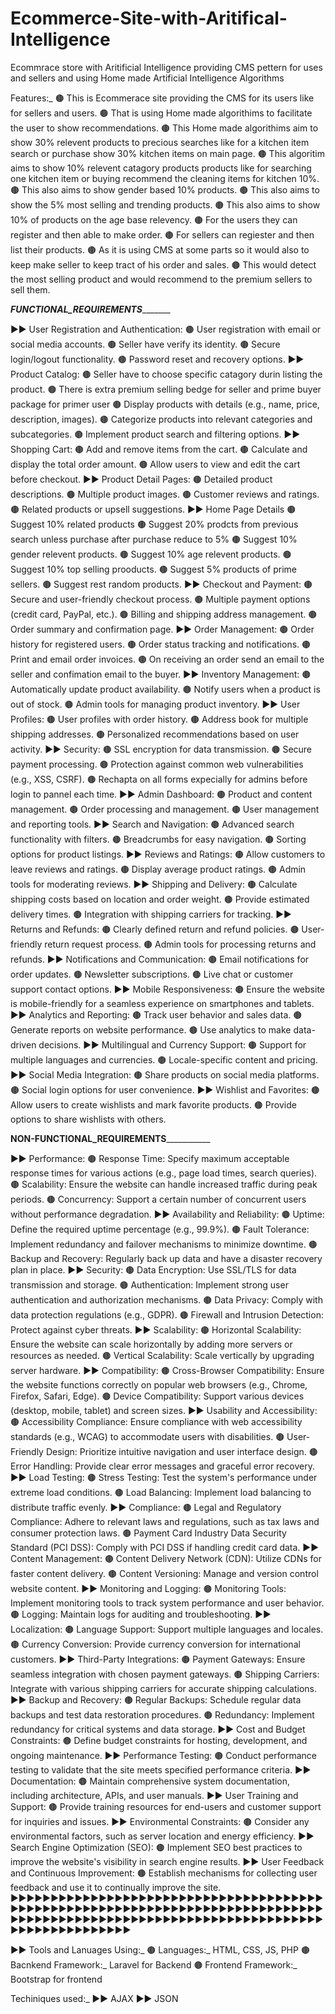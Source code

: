 # Ecommerce-Site-with-Aritifical-Intelligence
Ecommrace store with Aritificial Intelligence providing CMS pettern for uses and sellers and using Home made Artificial Intelligence Algorithms

Features:_
🟤 This is Ecommerace site providing the CMS for its users like for sellers and users.
🟤 That is using Home made algorithims to facilitate the user to show recommendations.
🟤 This Home made algorithims aim to show 30% relevent products to precious searches like for a kitchen item search or purchase show 30% kitchen items on main page. 
🟤 This algoritim aims to show 10% relevent catagory products products like for searching one kitchen item or buying recommend the cleaning items for kitchen 10%. 
🟤 This also aims to show gender based 10% products.
🟤 This also aims to show the 5% most selling and trending products.
🟤 This also aims to show 10% of products on the age base relevency. 
🟤 For the users they can register and then able to make order.
🟤 For sellers can regiester and then list their products.
🟤 As it is using CMS at some parts so it would also to keep make seller to keep tract of his order and sales.
🟤 This would detect the most selling product and would recommend to the premium sellers to sell them.

___________________FUNCTIONAL_REQUIREMENTS__________________________

▶️▶️ User Registration and Authentication:
🟤 User registration with email or social media accounts.
🟤 Seller have verify its identity.
🟤 Secure login/logout functionality.
🟤 Password reset and recovery options.
▶️▶️ Product Catalog:
🟤 Seller have to choose specific catagory durin listing the product.
🟤 There is extra premium selling bedge for seller and prime buyer package for primer user 
🟤 Display products with details (e.g., name, price, description, images).
🟤 Categorize products into relevant categories and subcategories.
🟤 Implement product search and filtering options.
▶️▶️ Shopping Cart:
🟤 Add and remove items from the cart.
🟤 Calculate and display the total order amount.
🟤 Allow users to view and edit the cart before checkout.
▶️▶️ Product Detail Pages:
🟤 Detailed product descriptions.
🟤 Multiple product images.
🟤 Customer reviews and ratings.
🟤 Related products or upsell suggestions.
▶️▶️ Home Page Details
🟤 Suggest 10% related products
🟤 Suggest 20% prodcts from previous search unless purchase after purchase reduce to 5%
🟤 Suggest 10% gender relevent products.
🟤 Suggest 10% age relevent products.
🟤 Suggest 10% top selling prooducts.
🟤 Suggest 5% products of prime sellers.
🟤 Suggest rest random products.
▶️▶️ Checkout and Payment:
🟤 Secure and user-friendly checkout process.
🟤 Multiple payment options (credit card, PayPal, etc.).
🟤 Billing and shipping address management.
🟤 Order summary and confirmation page.
▶️▶️ Order Management:
🟤 Order history for registered users.
🟤 Order status tracking and notifications.
🟤 Print and email order invoices.
🟤 On receiving an order send an email to the seller and confimation email to the buyer.
▶️▶️ Inventory Management:
🟤 Automatically update product availability.
🟤 Notify users when a product is out of stock.
🟤 Admin tools for managing product inventory.
▶️▶️ User Profiles:
🟤 User profiles with order history.
🟤 Address book for multiple shipping addresses.
🟤 Personalized recommendations based on user activity.
▶️▶️ Security:
🟤 SSL encryption for data transmission.
🟤 Secure payment processing.
🟤 Protection against common web vulnerabilities (e.g., XSS, CSRF).
🟤 Rechapta on all forms expecially for admins before login to pannel each time.
▶️▶️ Admin Dashboard:
🟤 Product and content management.
🟤 Order processing and management.
🟤 User management and reporting tools.
▶️▶️ Search and Navigation:
🟤 Advanced search functionality with filters.
🟤 Breadcrumbs for easy navigation.
🟤 Sorting options for product listings.
▶️▶️ Reviews and Ratings:
🟤 Allow customers to leave reviews and ratings.
🟤 Display average product ratings.
🟤 Admin tools for moderating reviews.
▶️▶️ Shipping and Delivery:
🟤 Calculate shipping costs based on location and order weight.
🟤 Provide estimated delivery times.
🟤 Integration with shipping carriers for tracking.
▶️▶️ Returns and Refunds:
🟤 Clearly defined return and refund policies.
🟤 User-friendly return request process.
🟤 Admin tools for processing returns and refunds.
▶️▶️ Notifications and Communication:
🟤 Email notifications for order updates.
🟤 Newsletter subscriptions.
🟤 Live chat or customer support contact options.
▶️▶️ Mobile Responsiveness:
🟤 Ensure the website is mobile-friendly for a seamless experience on smartphones and tablets.
▶️▶️ Analytics and Reporting:
🟤 Track user behavior and sales data.
🟤 Generate reports on website performance.
🟤 Use analytics to make data-driven decisions.
▶️▶️ Multilingual and Currency Support:
🟤 Support for multiple languages and currencies.
🟤 Locale-specific content and pricing.
▶️▶️ Social Media Integration:
🟤 Share products on social media platforms.
🟤 Social login options for user convenience.
▶️▶️ Wishlist and Favorites:
🟤 Allow users to create wishlists and mark favorite products.
🟤 Provide options to share wishlists with others.

__________________________________________NON-FUNCTIONAL_REQUIREMENTS_____________________________________________________

▶️▶️ Performance:
🟤 Response Time: Specify maximum acceptable response times for various actions (e.g., page load times, search queries).
🟤 Scalability: Ensure the website can handle increased traffic during peak periods.
🟤 Concurrency: Support a certain number of concurrent users without performance degradation.
▶️▶️ Availability and Reliability:
🟤 Uptime: Define the required uptime percentage (e.g., 99.9%).
🟤 Fault Tolerance: Implement redundancy and failover mechanisms to minimize downtime.
🟤 Backup and Recovery: Regularly back up data and have a disaster recovery plan in place.
▶️▶️ Security:
🟤 Data Encryption: Use SSL/TLS for data transmission and storage.
🟤 Authentication: Implement strong user authentication and authorization mechanisms.
🟤 Data Privacy: Comply with data protection regulations (e.g., GDPR).
🟤 Firewall and Intrusion Detection: Protect against cyber threats.
▶️▶️ Scalability:
🟤 Horizontal Scalability: Ensure the website can scale horizontally by adding more servers or resources as needed.
🟤 Vertical Scalability: Scale vertically by upgrading server hardware.
▶️▶️ Compatibility:
🟤 Cross-Browser Compatibility: Ensure the website functions correctly on popular web browsers (e.g., Chrome, Firefox, Safari, Edge).
🟤 Device Compatibility: Support various devices (desktop, mobile, tablet) and screen sizes.
▶️▶️ Usability and Accessibility:
🟤 Accessibility Compliance: Ensure compliance with web accessibility standards (e.g., WCAG) to accommodate users with disabilities.
🟤 User-Friendly Design: Prioritize intuitive navigation and user interface design.
🟤 Error Handling: Provide clear error messages and graceful error recovery.
▶️▶️ Load Testing:
🟤 Stress Testing: Test the system's performance under extreme load conditions.
🟤 Load Balancing: Implement load balancing to distribute traffic evenly.
▶️▶️ Compliance:
🟤 Legal and Regulatory Compliance: Adhere to relevant laws and regulations, such as tax laws and consumer protection laws.
🟤 Payment Card Industry Data Security Standard (PCI DSS): Comply with PCI DSS if handling credit card data.
▶️▶️ Content Management:
🟤 Content Delivery Network (CDN): Utilize CDNs for faster content delivery.
🟤 Content Versioning: Manage and version control website content.
▶️▶️ Monitoring and Logging:
🟤 Monitoring Tools: Implement monitoring tools to track system performance and user behavior.
🟤 Logging: Maintain logs for auditing and troubleshooting.
▶️▶️ Localization:
🟤 Language Support: Support multiple languages and locales.
🟤 Currency Conversion: Provide currency conversion for international customers.
▶️▶️ Third-Party Integrations:
🟤 Payment Gateways: Ensure seamless integration with chosen payment gateways.
🟤 Shipping Carriers: Integrate with various shipping carriers for accurate shipping calculations.
▶️▶️ Backup and Recovery:
🟤 Regular Backups: Schedule regular data backups and test data restoration procedures.
🟤 Redundancy: Implement redundancy for critical systems and data storage.
▶️▶️ Cost and Budget Constraints:
🟤 Define budget constraints for hosting, development, and ongoing maintenance.
▶️▶️ Performance Testing:
🟤 Conduct performance testing to validate that the site meets specified performance criteria.
▶️▶️ Documentation:
🟤 Maintain comprehensive system documentation, including architecture, APIs, and user manuals.
▶️▶️ User Training and Support:
🟤 Provide training resources for end-users and customer support for inquiries and issues.
▶️▶️ Environmental Constraints:
🟤 Consider any environmental factors, such as server location and energy efficiency.
▶️▶️ Search Engine Optimization (SEO):
🟤 Implement SEO best practices to improve the website's visibility in search engine results.
▶️▶️ User Feedback and Continuous Improvement:
🟤 Establish mechanisms for collecting user feedback and use it to continually improve the site.
▶️▶️▶️▶️▶️▶️▶️▶️▶️▶️▶️▶️▶️▶️▶️▶️▶️▶️▶️▶️▶️▶️▶️▶️▶️▶️▶️▶️▶️▶️▶️▶️▶️▶️▶️▶️▶️▶️▶️▶️▶️▶️▶️▶️▶️▶️▶️▶️▶️▶️▶️▶️▶️▶️▶️▶️▶️▶️▶️▶️▶️▶️▶️▶️▶️▶️▶️▶️▶️▶️▶️▶️▶️▶️▶️▶️▶️▶️▶️▶️▶️▶️▶️▶️▶️▶️▶️▶️▶️▶️▶️▶️▶️▶️▶️▶️▶️▶️▶️▶️▶️▶️▶️▶️▶️▶️▶️▶️▶️▶️▶️▶️▶️▶️▶️▶️▶️▶️▶️▶️▶️▶️▶️▶️▶️▶️▶️▶️▶️▶️▶️▶️


▶️▶️ Tools and Lanuages Using:_ 
🟤 Languages:_ HTML, CSS, JS, PHP
🟤 Bacnkend Framework:_ Laravel for Backend
🟤 Frontend Framework:_ Bootstrap for frontend

T️echiniques used:_ 
▶️▶️ AJAX
▶️▶️ JSON
